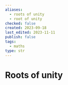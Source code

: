```yaml
---
aliases:
  - roots of unity
  - root of unity
checked: false
created: 2023-09-18
last_edited: 2023-11-11
publish: false
tags:
  - maths
type: str
---
```

# Roots of unity
